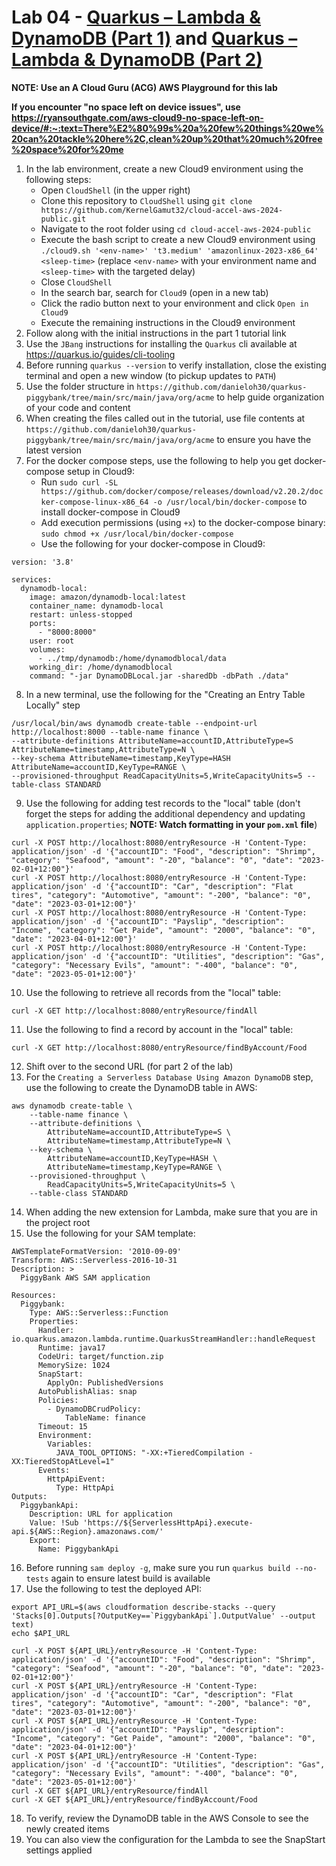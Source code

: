 # Lab 04 - [Quarkus – Lambda & DynamoDB (Part 1)](https://dzone.com/articles/dynamic-data-processing-using-serverless-java-with) and [Quarkus – Lambda & DynamoDB (Part 2)](https://dzone.com/articles/dynamic-data-processing-using-serverless-java-with-1)

**NOTE: Use an A Cloud Guru (ACG) AWS Playground for this lab**

**If you encounter "no space left on device issues", use https://ryansouthgate.com/aws-cloud9-no-space-left-on-device/#:~:text=There%E2%80%99s%20a%20few%20things%20we%20can%20tackle%20here%2C,clean%20up%20that%20much%20free%20space%20for%20me**

1. In the lab environment, create a new Cloud9 environment using the following steps:
    - Open `CloudShell` (in the upper right)
    - Clone this repository to `CloudShell` using `git clone https://github.com/KernelGamut32/cloud-accel-aws-2024-public.git`
    - Navigate to the root folder using `cd cloud-accel-aws-2024-public`
    - Execute the bash script to create a new Cloud9 environment using `./cloud9.sh '<env-name>' 't3.medium' 'amazonlinux-2023-x86_64' <sleep-time>` (replace `<env-name>` with your environment name and `<sleep-time>` with the targeted delay)
    - Close `CloudShell`
    - In the search bar, search for `Cloud9` (open in a new tab)
    - Click the radio button next to your environment and click `Open in Cloud9`
    - Execute the remaining instructions in the Cloud9 environment
1. Follow along with the initial instructions in the part 1 tutorial link
1. Use the `JBang` instructions for installing the `Quarkus` cli available at https://quarkus.io/guides/cli-tooling
1. Before running `quarkus --version` to verify installation, close the existing terminal and open a new window (to pickup updates to `PATH`)
1. Use the folder structure in `https://github.com/danieloh30/quarkus-piggybank/tree/main/src/main/java/org/acme` to help guide organization of your code and content
1. When creating the files called out in the tutorial, use file contents at `https://github.com/danieloh30/quarkus-piggybank/tree/main/src/main/java/org/acme` to ensure you have the latest version
1. For the docker compose steps, use the following to help you get docker-compose setup in Cloud9:
    - Run `sudo curl -SL https://github.com/docker/compose/releases/download/v2.20.2/docker-compose-linux-x86_64 -o /usr/local/bin/docker-compose` to install docker-compose in Cloud9
    - Add execution permissions (using `+x`) to the docker-compose binary: `sudo chmod +x /usr/local/bin/docker-compose`
    - Use the following for your docker-compose in Cloud9:

```
version: '3.8'

services:
  dynamodb-local:
    image: amazon/dynamodb-local:latest
    container_name: dynamodb-local
    restart: unless-stopped
    ports:
      - "8000:8000"
    user: root
    volumes:
      - ../tmp/dynamodb:/home/dynamodblocal/data
    working_dir: /home/dynamodblocal
    command: "-jar DynamoDBLocal.jar -sharedDb -dbPath ./data"
```

8. In a new terminal, use the following for the "Creating an Entry Table Locally" step

```
/usr/local/bin/aws dynamodb create-table --endpoint-url http://localhost:8000 --table-name finance \
--attribute-definitions AttributeName=accountID,AttributeType=S AttributeName=timestamp,AttributeType=N \
--key-schema AttributeName=timestamp,KeyType=HASH AttributeName=accountID,KeyType=RANGE \
--provisioned-throughput ReadCapacityUnits=5,WriteCapacityUnits=5 --table-class STANDARD
```

9. Use the following for adding test records to the "local" table (don't forget the steps for adding the additional dependency and updating `application.properties`; **NOTE: Watch formatting in your `pom.xml` file**)

```
curl -X POST http://localhost:8080/entryResource -H 'Content-Type: application/json' -d '{"accountID": "Food", "description": "Shrimp", "category": "Seafood", "amount": "-20", "balance": "0", "date": "2023-02-01+12:00"}'
curl -X POST http://localhost:8080/entryResource -H 'Content-Type: application/json' -d '{"accountID": "Car", "description": "Flat tires", "category": "Automotive", "amount": "-200", "balance": "0", "date": "2023-03-01+12:00"}'
curl -X POST http://localhost:8080/entryResource -H 'Content-Type: application/json' -d '{"accountID": "Payslip", "description": "Income", "category": "Get Paide", "amount": "2000", "balance": "0", "date": "2023-04-01+12:00"}'
curl -X POST http://localhost:8080/entryResource -H 'Content-Type: application/json' -d '{"accountID": "Utilities", "description": "Gas", "category": "Necessary Evils", "amount": "-400", "balance": "0", "date": "2023-05-01+12:00"}'
```

10. Use the following to retrieve all records from the "local" table:

```
curl -X GET http://localhost:8080/entryResource/findAll 
```

11. Use the following to find a record by account in the "local" table:

```
curl -X GET http://localhost:8080/entryResource/findByAccount/Food
```

12. Shift over to the second URL (for part 2 of the lab)
13. For the `Creating a Serverless Database Using Amazon DynamoDB` step, use the following to create the DynamoDB table in AWS:

```
aws dynamodb create-table \
    --table-name finance \
    --attribute-definitions \
        AttributeName=accountID,AttributeType=S \
        AttributeName=timestamp,AttributeType=N \
    --key-schema \
        AttributeName=accountID,KeyType=HASH \
        AttributeName=timestamp,KeyType=RANGE \
    --provisioned-throughput \
        ReadCapacityUnits=5,WriteCapacityUnits=5 \
    --table-class STANDARD
```

14. When adding the new extension for Lambda, make sure that you are in the project root
15. Use the following for your SAM template:

```
AWSTemplateFormatVersion: '2010-09-09'
Transform: AWS::Serverless-2016-10-31
Description: >
  PiggyBank AWS SAM application

Resources:
  Piggybank:
    Type: AWS::Serverless::Function
    Properties:
      Handler: io.quarkus.amazon.lambda.runtime.QuarkusStreamHandler::handleRequest
      Runtime: java17
      CodeUri: target/function.zip
      MemorySize: 1024
      SnapStart:
        ApplyOn: PublishedVersions
      AutoPublishAlias: snap
      Policies:
        - DynamoDBCrudPolicy:
            TableName: finance
      Timeout: 15
      Environment:
        Variables:
          JAVA_TOOL_OPTIONS: "-XX:+TieredCompilation -XX:TieredStopAtLevel=1"
      Events:
        HttpApiEvent:
          Type: HttpApi
Outputs:
  PiggybankApi:
    Description: URL for application
    Value: !Sub 'https://${ServerlessHttpApi}.execute-api.${AWS::Region}.amazonaws.com/'
    Export:
      Name: PiggybankApi
```

16. Before running `sam deploy -g`, make sure you run `quarkus build --no-tests` again to ensure latest build is available
17. Use the following to test the deployed API:

```
export API_URL=$(aws cloudformation describe-stacks --query 'Stacks[0].Outputs[?OutputKey==`PiggybankApi`].OutputValue' --output text)
echo $API_URL
```

```
curl -X POST ${API_URL}/entryResource -H 'Content-Type: application/json' -d '{"accountID": "Food", "description": "Shrimp", "category": "Seafood", "amount": "-20", "balance": "0", "date": "2023-02-01+12:00"}'
curl -X POST ${API_URL}/entryResource -H 'Content-Type: application/json' -d '{"accountID": "Car", "description": "Flat tires", "category": "Automotive", "amount": "-200", "balance": "0", "date": "2023-03-01+12:00"}'
curl -X POST ${API_URL}/entryResource -H 'Content-Type: application/json' -d '{"accountID": "Payslip", "description": "Income", "category": "Get Paide", "amount": "2000", "balance": "0", "date": "2023-04-01+12:00"}'
curl -X POST ${API_URL}/entryResource -H 'Content-Type: application/json' -d '{"accountID": "Utilities", "description": "Gas", "category": "Necessary Evils", "amount": "-400", "balance": "0", "date": "2023-05-01+12:00"}'
curl -X GET ${API_URL}/entryResource/findAll
curl -X GET ${API_URL}/entryResource/findByAccount/Food
```

18. To verify, review the DynamoDB table in the AWS Console to see the newly created items
19. You can also view the configuration for the Lambda to see the SnapStart settings applied
